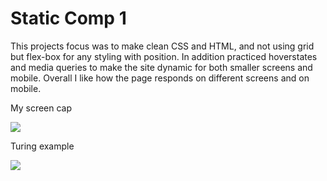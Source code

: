 <h1> Static Comp 1 </h1>
<p>This projects focus was to make clean CSS and HTML, and not using grid but flex-box for any styling with position. In addition practiced hoverstates and media queries to make the site dynamic for both smaller screens and mobile. Overall I like how the page responds on different screens and on mobile.</p>
<p>My screen cap</p><img src="images/my-screen-cap">
<p>Turing example</p>
<img src="images/turing-static-comp">